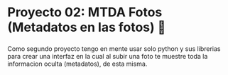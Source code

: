 <h1 align="left">Proyecto 02: MTDA Fotos (Metadatos en las fotos) 🤔</h1>

###

<p align="left">Como segundo proyecto tengo en mente usar solo python y sus librerias para crear una interfaz en la cual al subir una foto te muestre toda la informacion oculta (metadatos), de esta misma.</p>
